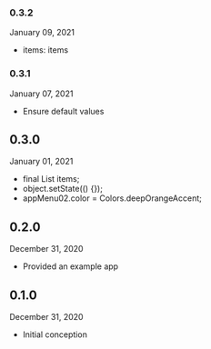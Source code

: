### 0.3.2
 January 09, 2021
- items: items

### 0.3.1
 January 07, 2021
- Ensure default values

## 0.3.0
 January 01, 2021
- final List<T> items;
- object.setState(() {});
- appMenu02.color = Colors.deepOrangeAccent;

## 0.2.0
 December 31, 2020
- Provided an example app

## 0.1.0
 December 31, 2020
- Initial conception

